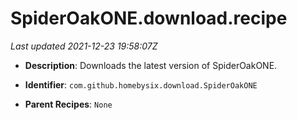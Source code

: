 # SpiderOakONE.download.recipe

_Last updated 2021-12-23 19:58:07Z_

- **Description**: Downloads the latest version of SpiderOakONE.

- **Identifier**: `com.github.homebysix.download.SpiderOakONE`

- **Parent Recipes**: `None`